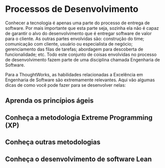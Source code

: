 # Processos de Desenvolvimento

Conhecer a tecnologia é apenas uma parte do processo de entrega de software.
Por mais importante que esta parte seja, sozinha ela não é capaz de garantir
o alvo do desenvolvimento que é entregar software de valor para o cliente. As
outras partes envolvidas são: construção do time; comunicação com cliente,
usuário ou especialista de negócio; gerenciamento das filas de tarefas;
abordagem para descoberta de funcionalidade; etc. Todo este conjunto de coisas
envolvidas no processo de desenvolvimento fazem parte de uma disciplina chamada
Engenharia de Software.

Para a ThoughtWorks, as habilidades relacionadas a Excelência em Engenharia de
Software são extremamente relevantes. Aqui vão algumas dicas de como você pode
fazer para se desenvolver nelas:

<!-- toc -->

## Aprenda os princípios ágeis

## Conheça a metodologia Extreme Programming (XP)

## Conheça outras metodologias

## Conheça o desenvolvimento de software Lean
